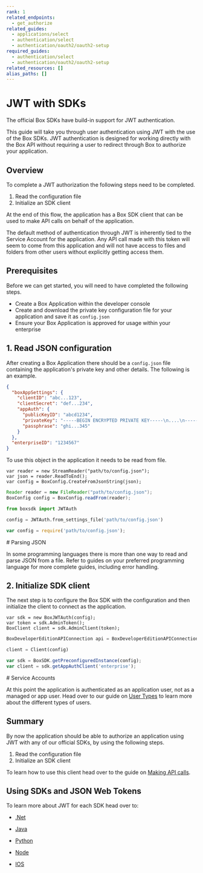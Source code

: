 ```yaml
---
rank: 1
related_endpoints:
  - get_authorize
related_guides:
  - applications/select
  - authentication/select
  - authentication/oauth2/oauth2-setup
required_guides:
  - authentication/select
  - authentication/oauth2/oauth2-setup
related_resources: []
alias_paths: []
---
```


# JWT with SDKs

The official Box SDKs have build-in support for JWT authentication.

This guide will take you through user authentication using JWT with the use
of the Box SDKs. JWT authentication is designed for working directly with the
Box API without requiring a user to redirect through Box to authorize your
application.

## Overview

To complete a JWT authorization the following steps need to be completed.

1. Read the configuration file
2. Initialize an SDK client

At the end of this flow, the application has a Box SDK client that can be used to
make API calls on behalf of the application.

<Message notice>
  The default method of authentication through JWT is inherently tied to the Service
  Account for the application. Any API call made with this token will seem to
  come from this application and will not have access to files and folders from
  other users without explicitly getting access them.
</Message>

## Prerequisites

Before we can get started, you will need to have completed the following steps.

- Create a Box Application within the developer console
- Create and download the private key configuration file for your application
  and save it as `config.json`
- Ensure your Box Application is approved for usage within your enterprise

## 1. Read JSON configuration

After creating a Box Application there should be a `config.json` file containing
the application's private key and other details. The following is an example.

<Tabs>
  <Tab title='config.json'>

<!-- markdownlint-disable line-length -->

```json
{
  "boxAppSettings": {
    "clientID": "abc...123",
    "clientSecret": "def...234",
    "appAuth": {
      "publicKeyID": "abcd1234",
      "privateKey": "-----BEGIN ENCRYPTED PRIVATE KEY-----\n....\n-----END ENCRYPTED PRIVATE KEY-----\n",
      "passphrase": "ghi...345"
    }
  },
  "enterpriseID": "1234567"
}
```

<!-- markdownlint-enable line-length -->

  </Tab>
</Tabs>

To use this object in the application it needs to be read from file.

<Tabs>
  <Tab title='.Net'>

```dotnet
var reader = new StreamReader("path/to/config.json");
var json = reader.ReadToEnd();
var config = BoxConfig.CreateFromJsonString(json);
```

  </Tab>

  <Tab title='Java'>

```java
Reader reader = new FileReader("path/to/config.json");
BoxConfig config = BoxConfig.readFrom(reader);
```

  </Tab>

  <Tab title='Python'>

```python
from boxsdk import JWTAuth

config = JWTAuth.from_settings_file('path/to/config.json')
```

  </Tab>

  <Tab title='Node'>

```js
var config = require('path/to/config.json');
```

  </Tab>
</Tabs>

<Message>
  # Parsing JSON

In some programming languages there is more than one way to read and parse
JSON from a file. Refer to guides on your preferred programming language for
more complete guides, including error handling.

</Message>

## 2. Initialize SDK client

The next step is to configure the Box SDK with the configuration and then
initialize the client to connect as the application.

<Tabs>
  <Tab title='.Net'>

```dotnet
var sdk = new BoxJWTAuth(config);
var token = sdk.AdminToken();
BoxClient client = sdk.AdminClient(token);
```

  </Tab>

  <Tab title='Java'>

```java
BoxDeveloperEditionAPIConnection api = BoxDeveloperEditionAPIConnection.getAppEnterpriseConnection(config);
```

  </Tab>

  <Tab title='Python'>

```python
client = Client(config)
```

  </Tab>

  <Tab title='Node'>

```js
var sdk = BoxSDK.getPreconfiguredInstance(config);
var client = sdk.getAppAuthClient('enterprise');
```

  </Tab>
</Tabs>

<Message warning>
  # Service Accounts

  At this point the application is authenticated as an application user, not as
  a managed or app user. Head over to our guide on [User
  Types](g://getting-started/user-types) to learn more about the different types
  of users.
</Message>

## Summary

By now the application should be able to authorize an application using JWT
with any of our official SDKs, by using the following steps.

1. Read the configuration file
2. Initialize an SDK client

To learn how to use this client head over to the guide on [Making API
calls](g://api-calls).

## Using SDKs and JSON Web Tokens

To learn more about JWT for each SDK head over to:

- [.Net][.Net]

- [Java][Java]

- [Python][Python]

- [Node][Node]

- [IOS][IOS]

[.Net]: https://github.com/box/box-windows-sdk-v2/blob/main/docs/authentication.md#server-auth-with-jwt
[Java]: https://github.com/box/box-java-sdk/blob/main/doc/authentication.md#server-authentication-with-jwt
[Python]: https://github.com/box/box-python-sdk/blob/main/docs/usage/authentication.md#server-auth-with-jwt
[Node]: https://github.com/box/box-node-sdk/blob/main/docs/authentication.md#server-auth-with-jwt
[IOS]: https://github.com/box/box-ios-sdk/blob/main/docs/usage/authentication.md#server-auth-with-jwt
